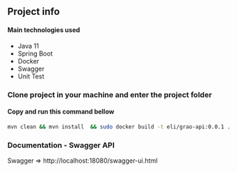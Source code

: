 ## Project info

#### Main technologies used
- Java 11
- Spring Boot
- Docker
- Swagger
- Unit Test

### Clone project in your machine and enter the project folder

#### Copy and run this command bellow

```sh
mvn clean && mvn install  && sudo docker build -t eli/grao-api:0.0.1 . && sudo docker-compose up
```

### Documentation - Swagger API

Swagger => http://localhost:18080/swagger-ui.html